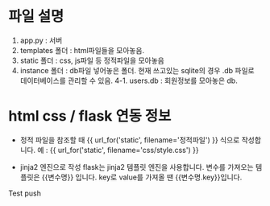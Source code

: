 # 파일 설명
1. app.py : 서버
2. templates 폴더 : html파일들을 모아놓음.
3. static 폴더 : css, js파일 등 정적파일을 모아놓음
4. instance 폴더 : db파일 넣어놓은 폴더. 현재 쓰고있는 sqlite의 경우 .db 파일로 데이터베이스를 관리할 수 있음.
4-1. users.db : 회원정보를 모아놓은 db.

# html css / flask 연동 정보
- 정적 파일을 참조할 때
{{ url_for('static', filename='정적파일') }} 식으로 작성합니다.
예 : {{ url_for('static', filename='css/style.css') }}

- jinja2 엔진으로 작성
flask는 jinja2 템플릿 엔진을 사용합니다.
변수를 가져오는 템플릿은 {{변수명}} 입니다.
key로 value를 가져올 땐 {{변수명.key}}입니다.

Test push
